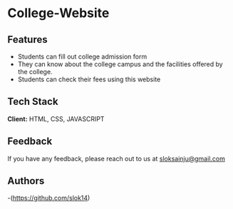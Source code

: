 # College-Website



## Features

- Students can fill out college admission form
- They can know about the college campus and the facilities offered by the college.
- Students can check their fees using this website



## Tech Stack

**Client:** HTML, CSS, JAVASCRIPT



## Feedback

If you have any feedback, please reach out to us at sloksainju@gmail.com


## Authors

-(https://github.com/slok14)




